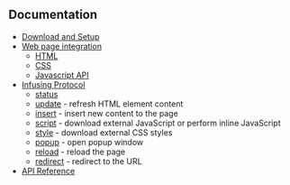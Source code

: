 ## Documentation

* [Download and Setup](download-and-setup.md)
* [Web page integration](web-page-integration)
  * [HTML](web-page-integration/web-page-integration-html.md)
  * [CSS](web-page-integration/web-page-integration-css.md)
  * [Javascript API](web-page-integration/web-page-integration-js.md)
* [Infusing Protocol](infusing-protocol)
  * [status](infusing-protocol/infusing-protocol-status.md)
  * [update](infusing-protocol/infusing-protocol-update.md) - refresh HTML element content
  * [insert](infusing-protocol/infusing-protocol-insert.md) - insert new content to the page
  * [script](infusing-protocol/infusing-protocol-script.md) - download external JavaScript or perform inline JavaScript
  * [style](infusing-protocol/infusing-protocol-style.md) -  download external CSS styles
  * [popup](infusing-protocol/infusing-protocol-popup.md) - open popup window
  * [reload](infusing-protocol/infusing-protocol-reload.md) - reload the page
  * [redirect](infusing-protocol/infusing-protocol-redirect.md) - redirect to the URL
* [API Reference](http://twinstone.github.io/tdi/docs/api/)
